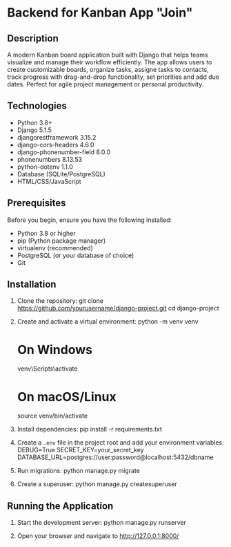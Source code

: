 # Backend for Kanban App "Join"

## Description
A modern Kanban board application built with Django that helps teams visualize and manage their workflow efficiently. 
The app allows users to create customizable boards, organize tasks, assigne tasks to contacts, track progress with drag-and-drop functionality, set priorities and add due dates. Perfect for agile project management or personal productivity.

## Technologies
- Python 3.8+
- Django 5.1.5
- djangorestframework 3.15.2
- django-cors-headers 4.6.0
- django-phonenumber-field 8.0.0
- phonenumbers 8.13.53
- python-dotenv 1.1.0
- Database (SQLite/PostgreSQL)
- HTML/CSS/JavaScript

## Prerequisites
Before you begin, ensure you have the following installed:
- Python 3.8 or higher
- pip (Python package manager)
- virtualenv (recommended)
- PostgreSQL (or your database of choice)
- Git

## Installation
1. Clone the repository:
   git clone https://github.com/yourusername/django-project.git
   cd django-project

2. Create and activate a virtual environment:
   python -m venv venv
   
   # On Windows
   venv\Scripts\activate
   
   # On macOS/Linux
   source venv/bin/activate

3. Install dependencies:
   pip install -r requirements.txt

4. Create a `.env` file in the project root and add your environment variables:
   DEBUG=True
   SECRET_KEY=your_secret_key
   DATABASE_URL=postgres://user:password@localhost:5432/dbname

5. Run migrations:
   python manage.py migrate

6. Create a superuser:
   python manage.py createsuperuser
   
## Running the Application
1. Start the development server:
   python manage.py runserver

2. Open your browser and navigate to http://127.0.0.1:8000/